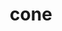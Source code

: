 ---
category: 4-letters
denotation: null
name: cone
reference_link: https://www.etymonline.com/word/cone
root_language: null
root_name: null
title: cone
type: free
word_sums:
- respelling: cone
  sum: 'Cone + '
---